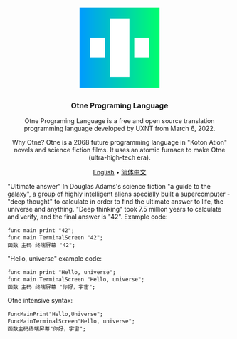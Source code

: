 <div align="center">
<a href="#">
<h1><img src="otne.svg" alt="Logo" width="180" height="180"></h1>
</a>

### Otne Programing Language

Otne Programing Language is a free and open source translation programming language developed by UXNT from March 6, 2022.

Why Otne? Otne is a 2068 future programming language in "Koton Ation" novels and science fiction films. It uses an atomic furnace to make Otne (ultra-high-tech era).

[English](README.md) • [简体中文](README.zh.md)

</div>

"Ultimate answer"
In Douglas Adams's science fiction "a guide to the galaxy", a group of highly intelligent aliens specially built a supercomputer - "deep thought" to calculate in order to find the ultimate answer to life, the universe and anything. "Deep thinking" took 7.5 million years to calculate and verify, and the final answer is "42".
Example code:
```otne
func main print "42";
func main TerminalScreen "42";
函数 主码 终端屏幕 "42";
```

"Hello, universe" example code:
```otne
func main print "Hello, universe";
func main TerminalScreen "Hello, universe";
函数 主码 终端屏幕 "你好，宇宙";
```

Otne intensive syntax:
```otne
FuncMainPrint"Hello,Universe";
FuncMainTerminalScreen"Hello, universe";
函数主码终端屏幕"你好，宇宙";
```
